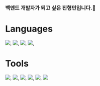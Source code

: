 ### 백엔드 개발자가 되고 싶은 진형민입니다.👋
<!--
**hyungminjin/hyungminjin** is a ✨ _special_ ✨ repository because its `README.md` (this file) appears on your GitHub profile.

Here are some ideas to get you started:

- 🔭 I’m currently working on ...
- 🌱 I’m currently learning ...
- 👯 I’m looking to collaborate on ...
- 🤔 I’m looking for help with ...
- 💬 Ask me about ...
- 📫 How to reach me: ...
- 😄 Pronouns: ...
- ⚡ Fun fact: ...
-->
# Languages
<img src="https://img.shields.io/badge/Python-3776AB?style=flat-square&logo=Python&logoColor=white"/>,
<img src="https://img.shields.io/badge/Java-007396?style=flat-square&logo=Java&logoColor=white"/>,
<img src="https://img.shields.io/badge/Springboot-6DB33F?style=flat-square&logo=Springboot&logoColor=white"/>,
<img src="https://img.shields.io/badge/MySQL-4479A1?style=flat-square&logo=MySQL&logoColor=white"/>,


# Tools
<img src="https://img.shields.io/badge/Git-F05032?style=flat-square&logo=Git&logoColor=white"/>,
<img src="https://img.shields.io/badge/Github-181717?style=flat-square&logo=Github&logoColor=white"/>,
<img src="https://img.shields.io/badge/Jira-0052CC?style=flat-square&logo=Jira Software&logoColor=white"/>,
<img src="https://img.shields.io/badge/Confluence-172B4D?style=flat-square&logo=Confluence&logoColor=white"/>,
<img src="https://img.shields.io/badge/Slack-4A154B?style=flat-square&logo=Slack&logoColor=white"/>,
<img src="https://img.shields.io/badge/Discord-5865F2?style=flat-square&logo=Discord&logoColor=white"/>
